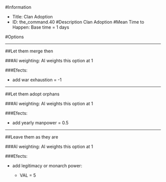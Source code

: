 #Information
 - Title: Clan Adoption
 - ID: the_command.40
#Description
Clan Adoption
#Mean Time to Happen:
Base time = 1 days

#Options

___
##Let them merge then

###AI weighting:
AI weights this option at 1


###Efects:<ul><li>add war exhaustion = -1</li></ul>

___
##Let them adopt orphans

###AI weighting:
AI weights this option at 1


###Efects:<ul><li>add yearly manpower = 0.5</li></ul>

___
##Leave them as they are

###AI weighting:
AI weights this option at 1


###Efects:<ul><li>add legitimacy or monarch power:</li><ul><li>VAL = 5</li></ul></ul>
